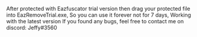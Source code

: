 After protected with Eazfuscator trial version then drag your protected file into EazRemoveTrial.exe, So you can use it forever not for 7 days, Working with the latest version
If you found any bugs, feel free to contact me on discord: Jeffy#3560
